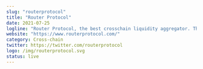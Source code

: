 ```yaml
---
slug: "routerprotocol"
title: "Router Protocol"
date: 2021-07-25
logline: "Router Protocol, the best crosschain liquidity aggregator. The future of Smart Order Routing."
website: "https://www.routerprotocol.com/"
category: Cross-chain
twitter: https://twitter.com/routerprotocol
logo: /img/routerprotocol.svg
status: live
---
```

